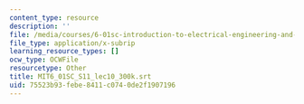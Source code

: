 ```yaml
---
content_type: resource
description: ''
file: /media/courses/6-01sc-introduction-to-electrical-engineering-and-computer-science-i-spring-2011/75523b93febe8411c0740de2f1907196_MIT6_01SC_S11_lec10_300k.srt
file_type: application/x-subrip
learning_resource_types: []
ocw_type: OCWFile
resourcetype: Other
title: MIT6_01SC_S11_lec10_300k.srt
uid: 75523b93-febe-8411-c074-0de2f1907196
---
```

